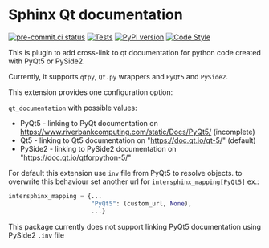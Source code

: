 # Sphinx Qt documentation

[![pre-commit.ci status](https://results.pre-commit.ci/badge/github/Czaki/sphinx-qt-documentation/master.svg)](https://results.pre-commit.ci/latest/github/Czaki/sphinx-qt-documentation/master)
[![Tests](https://github.com/Czaki/sphinx-qt-documentation/actions/workflows/test.yaml/badge.svg)](https://github.com/Czaki/sphinx-qt-documentation/actions/workflows/test.yaml)
[![PyPI version](https://badge.fury.io/py/sphinx-qt-documentation.svg)](https://badge.fury.io/py/sphinx-qt-documentation)
[![Code Style](https://img.shields.io/badge/code%20style-black-000000.svg)](https://github.com/psf/black)


This is plugin to add cross-link to qt documentation for python code created with PyQt5 or PySide2.

Currently, it supports `qtpy`, `Qt.py` wrappers and `PyQt5` and `PySide2`.

This extension provides one configuration option:

`qt_documentation` with possible values:

* PyQt5 - linking to PyQt documentation on https://www.riverbankcomputing.com/static/Docs/PyQt5/ (incomplete)
* Qt5 - linking to Qt5 documentation on "https://doc.qt.io/qt-5/" (default)
* PySide2 - linking to PySide2 documentation on  "https://doc.qt.io/qtforpython-5/"

For default this extension use `inv` file from PyQt5 to resolve objects.
to overwrite this behaviour set another url for `intersphinx_mapping[PyQt5]` ex.:

```python
intersphinx_mapping = {...
                       "PyQt5": (custom_url, None),
                       ...}
```

This package currently does not support linking PyQt5 documentation using PySide2 `.inv` file
